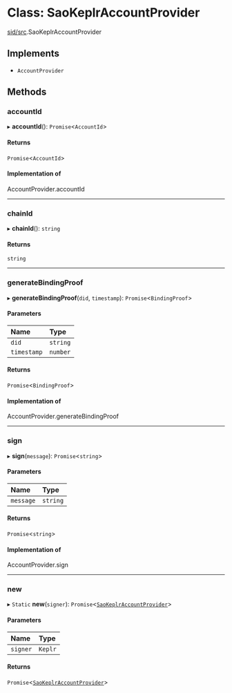 # Class: SaoKeplrAccountProvider

[sid/src](../modules/sid_src.md).SaoKeplrAccountProvider

## Implements

- `AccountProvider`

## Methods

### accountId

▸ **accountId**(): `Promise`<`AccountId`\>

#### Returns

`Promise`<`AccountId`\>

#### Implementation of

AccountProvider.accountId

___

### chainId

▸ **chainId**(): `string`

#### Returns

`string`

___

### generateBindingProof

▸ **generateBindingProof**(`did`, `timestamp`): `Promise`<`BindingProof`\>

#### Parameters

| Name | Type |
| :------ | :------ |
| `did` | `string` |
| `timestamp` | `number` |

#### Returns

`Promise`<`BindingProof`\>

#### Implementation of

AccountProvider.generateBindingProof

___

### sign

▸ **sign**(`message`): `Promise`<`string`\>

#### Parameters

| Name | Type |
| :------ | :------ |
| `message` | `string` |

#### Returns

`Promise`<`string`\>

#### Implementation of

AccountProvider.sign

___

### new

▸ `Static` **new**(`signer`): `Promise`<[`SaoKeplrAccountProvider`](sid_src.SaoKeplrAccountProvider.md)\>

#### Parameters

| Name | Type |
| :------ | :------ |
| `signer` | `Keplr` |

#### Returns

`Promise`<[`SaoKeplrAccountProvider`](sid_src.SaoKeplrAccountProvider.md)\>
